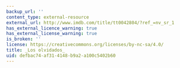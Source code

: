 ```yaml
---
backup_url: ''
content_type: external-resource
external_url: http://www.imdb.com/title/tt0042804/?ref_=nv_sr_1
has_external_licence_warning: true
has_external_license_warning: true
is_broken: ''
license: https://creativecommons.org/licenses/by-nc-sa/4.0/
title: _Los olvidados_
uid: defbac74-af31-4148-b9a2-a100c5402b60
---
```

